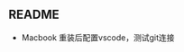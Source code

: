 <!--
 * @Author: Chenxi
 * @Date: 2023-03-02 14:35:05
 * @LastEditors: Chenxi
 * @LastEditTime: 2023-03-02 14:35:41
 * @FilePath: /code/README.md
 * @Description: Code Learning
-->
## README
* Macbook 重装后配置vscode，测试git连接